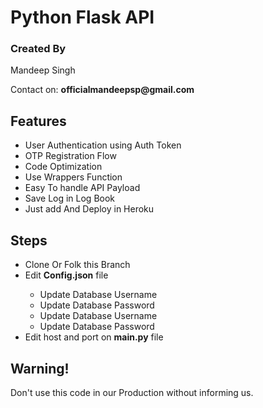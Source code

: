 # Python Flask API

### Created By

<p>Mandeep Singh </p>
Contact on: <b>officialmandeepsp@gmail.com</b>

## Features

<ul>
<li> User Authentication using Auth Token</li>
<li> OTP Registration Flow </li>
<li> Code Optimization</li>
<li> Use Wrappers Function</li>
<li> Easy To handle API Payload </li>
<li> Save Log in Log Book</li>
<li> Just add And Deploy in Heroku</li>
</ul>

## Steps

<ul>
<li> Clone Or Folk this Branch</li>
<li> Edit <b>Config.json</b> file </li> 
<ul>
<li> Update Database Username</li>
<li> Update Database Password</li>
<li> Update Database Username</li>
<li> Update Database Password</li>
</ul>

<li> Edit host and port on <b>main.py</b> file </li>
</ul>

## Warning!

Don't use this code in our Production without informing us.